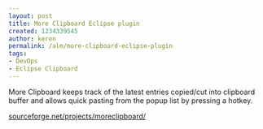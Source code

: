 ```yaml
---
layout: post
title: More Clipboard Eclipse plugin
created: 1234339545
author: keren
permalink: /alm/more-clipboard-eclipse-plugin
tags:
- DevOps
- Eclipse Clipboard
---
```

<p><font class="pn-normal">More Clipboard keeps track of the latest entries copied/cut into clipboard buffer and allows quick pasting from the popup list by pressing a hotkey.</font></p><p><font class="pn-normal"><a href="http://sourceforge.net/projects/moreclipboard/">sourceforge.net/projects/moreclipboard/</a></font></p>
